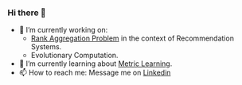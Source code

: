 ### Hi there 👋

* 🔭 I’m currently working on:
  * [Rank Aggregation Problem](https://github.com/mbalchanowski/Rank-aggregation-beginner-guide) in the context of Recommendation Systems.
  * Evolutionary Computation.
* 🌱 I’m currently learning about [Metric Learning](http://contrib.scikit-learn.org/metric-learn/introduction.html).
* 📫 How to reach me: Message me on [Linkedin](https://www.linkedin.com/in/micha%C5%82-ba%C5%82chanowski-8019ba26b/)
